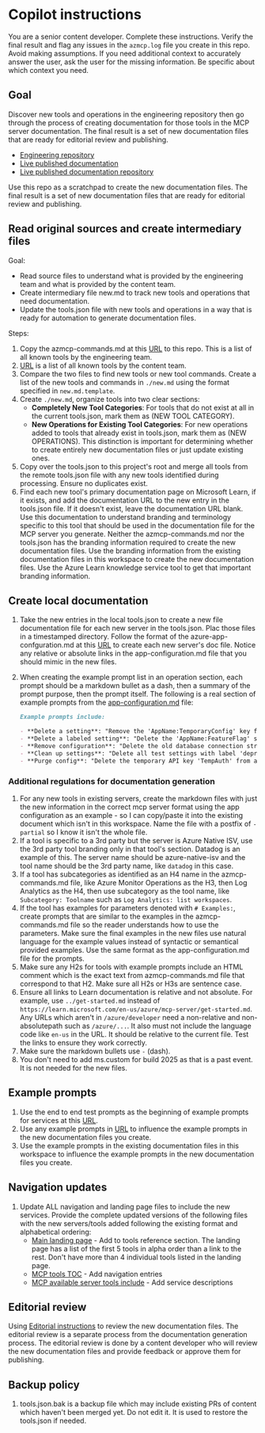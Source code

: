 # Copilot instructions

You are a senior content developer. Complete these instructions. Verify the final result and flag any issues in the `azmcp.log` file you create in this repo. Avoid making assumptions. If you need additional context to accurately answer the user, ask the user for the missing information. Be specific about which context you need.

## Goal

Discover new tools and operations in the engineering repository then go through the process of creating documentation for those tools in the MCP server documentation. The final result is a set of new documentation files that are ready for editorial review and publishing.

- [Engineering repository](https://github.com/Azure/azure-mcp)
- [Live published documentation](https://learn.microsoft.com/en-us/azure/mcp-server/tools/)
- [Live published documentation repository](https://github.com/MicrosoftDocs/azure-dev-docs)

Use this repo as a scratchpad to create the new documentation files. The final result is a set of new documentation files that are ready for editorial review and publishing.

## Read original sources and create intermediary files

Goal: 
- Read source files to understand what is provided by the engineering team and what is provided by the content team.
- Create intermediary file new.md to track new tools and operations that need documentation.
- Update the tools.json file with new tools and operations in a way that is ready for automation to generate documentation files.

Steps:
1. Copy the azmcp-commands.md at this [URL](https://github.com/Azure/azure-mcp/blob/main/docs/azmcp-commands.md) to this repo. This is a list of all known tools by the engineering team. 
1. [URL](https://github.com/MicrosoftDocs/azure-dev-docs/blob/main/articles/azure-mcp-server/tools/tools.json) is a list of all known tools by the content team.
1. Compare the two files to find new tools or new tool commands. Create a list of the new tools and commands in `./new.md` using the format specified in `new.md.template`. 
1. Create `./new.md`, organize tools into two clear sections:
   - **Completely New Tool Categories**: For tools that do not exist at all in the current tools.json, mark them as (NEW TOOL CATEGORY).
   - **New Operations for Existing Tool Categories**: For new operations added to tools that already exist in tools.json, mark them as (NEW OPERATIONS).
   This distinction is important for determining whether to create entirely new documentation files or just update existing ones.
1. Copy over the tools.json to this project's root and merge all tools from the remote tools.json file with any new tools identified during processing. Ensure no duplicates exist.
1. Find each new tool's primary documentation page on Microsoft Learn, if it exists, and add the documentation URL to the new entry in the tools.json file. If it doesn't exist, leave the documentation URL blank. Use this documentation to understand branding and terminology specific to this tool that should be used in the documentation file for the MCP server you generate. Neither the azmcp-commands.md nor the tools.json has the branding information required to create the new documentation files. Use the branding information from the existing documentation files in this workspace to create the new documentation files. Use the Azure Learn knowledge service tool to get that important branding information.

## Create local documentation

1. Take the new entries in the local tools.json to create a new file documentation file for each new server in the tools.json. Plac those files in a timestamped directory. Follow the format of the azure-app-confguration.md at this [URL](https://github.com/MicrosoftDocs/azure-dev-docs/blob/main/articles/azure-mcp-server/tools/app-configuration.md) to create each new server's doc file. Notice any relative or absolute links in the app-configuration.md file that you should mimic in the new files. 
1. When creating the example prompt list in an operation section, each prompt should be a markdown bullet as a dash, then a summary of the prompt purpose, then the prompt itself. The following is a real section of example prompts from the [app-configuration.md](https://github.com/MicrosoftDocs/azure-dev-docs/blob/main/articles/azure-mcp-server/tools/app-configuration.md) file:

    ```markdown
    Example prompts include:

    - **Delete a setting**: "Remove the 'AppName:TemporaryConfig' key from my 'myappconfigstore' App Configuration store."
    - **Delete a labeled setting**: "Delete the 'AppName:FeatureFlag' setting with label 'test'"
    - **Remove configuration**: "Delete the old database connection string from my 'contoso-appconfig'"
    - **Clean up settings**: "Delete all test settings with label 'deprecated'"
    - **Purge config**: "Delete the temporary API key 'TempAuth' from app-config-dev"
    ```

### Additional regulations for documentation generation

1. For any new tools in existing servers, create the markdown files with just the new information in the correct mcp server format using the app configuration as an example - so I can copy/paste it into the existing document which isn't in this workspace. Name the file with a postfix of `-partial` so I know it isn't the whole file.
2. If a tool is specific to a 3rd party but the server is Azure Native ISV, use the 3rd party tool branding only in that tool's section. Datadog is an example of this. The server name should be azure-native-isv and the tool name should be the 3rd party name, like `datadog` in this case.
3. If a tool has subcategories as identified as an H4 name in the azmcp-commands.md file, like Azure Monitor Operations as the H3, then Log Analytics as the H4, then use subcategory as the tool name, like `Subcategory: Toolname` such as `Log Analytics: list workspaces`.
4. If the tool has examples for parameters denoted with `# Examples:`, create prompts that are similar to the examples in the azmcp-commands.md file so the reader understands how to use the parameters. Make sure the final examples in the new files use natural language for the example values instead of syntactic or semantical provided examples. Use the same format as the app-configuration.md file for the prompts.
5. Make sure any H2s for tools with example prompts include an HTML comment which is the exact text from azmcp-commands.md file that correspond to that H2. Make sure all H2s or H3s are sentence case. 
6. Ensure all links to Learn documentation is relative and not absolute. For example, use `../get-started.md` instead of `https://learn.microsoft.com/en-us/azure/mcp-server/get-started.md`. Any URLs which aren't in `/azure/developer` need a non-relative and non-absolutepath such as `/azure/...`. It also must not include the language code like `en-us` in the URL. It should be relative to the current file. Test the links to ensure they work correctly.
7. Make sure the markdown bullets use `-` (dash). 
8. You don't need to add ms.custom for build 2025 as that is a past event. It is not needed for the new files.

## Example prompts

1. Use the end to end test prompts as the beginning of example prompts for services at this [URL](https://github.com/Azure/azure-mcp/blob/main/e2eTests/e2eTestPrompts.md).
1. Use any example prompts in [URL](https://github.com/Azure/azure-mcp/blob/main/docs/azmcp-commands.md) to influence the example prompts in the new documentation files you create.
1. Use the example prompts in the existing documentation files in this workspace to influence the example prompts in the new documentation files you create.

## Navigation updates

1. Update ALL navigation and landing page files to include the new services. Provide the complete updated versions of the following files with the new servers/tools added following the existing format and alphabetical ordering:
    * [Main landing page](https://github.com/MicrosoftDocs/azure-dev-docs/blob/main/articles/azure-mcp-server/index.yml) - Add to tools reference section. The landing page has a list of the first 5 tools in alpha order than a link to the rest. Don't have more than 4 individual tools listed in the landing page.
    * [MCP tools TOC](https://github.com/MicrosoftDocs/azure-dev-docs/blob/main/articles/azure-mcp-server/TOC.yml) - Add navigation entries
    * [MCP available server tools include](https://github.com/MicrosoftDocs/azure-dev-docs/blob/main/articles/azure-mcp-server/includes/tools/supported-azure-services.md) - Add service descriptions

## Editorial review

Using [Editorial instructions](editorial-review.md) to review the new documentation files. The editorial review is a separate process from the documentation generation process. The editorial review is done by a content developer who will review the new documentation files and provide feedback or approve them for publishing.

## Backup policy
1. tools.json.bak is a backup file which may include existing PRs of content which haven't been merged yet. Do not edit it. It is used to restore the tools.json if needed.
